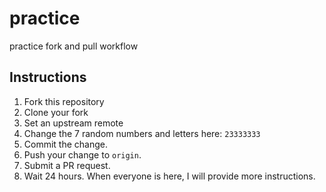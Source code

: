 # practice
practice fork and pull workflow

## Instructions
1. Fork this repository
2. Clone your fork
3. Set an upstream remote
4. Change the 7 random numbers and letters here: `23333333`
5. Commit the change.
6. Push your change to `origin`.
7. Submit a PR request. 
8. Wait 24 hours. When everyone is here, I will provide more instructions.